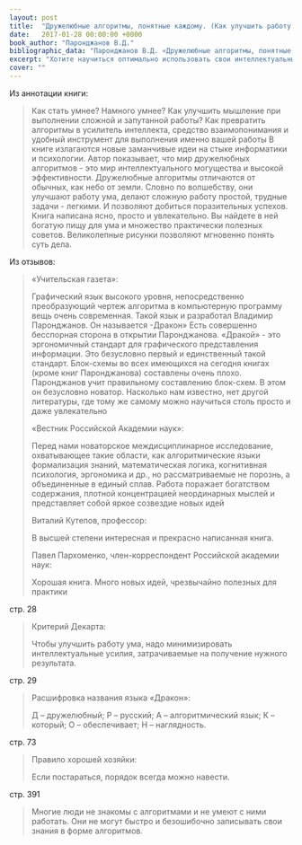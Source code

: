 ```yaml
---
layout: post
title:  "Дружелюбные алгоритмы, понятные каждому. (Как улучшить работу ума без лишних хлопот)"
date:   2017-01-28 00:00:00 +0000
book_author: "Паронджанов В.Д."
bibliographic_data: "Паронджанов В.Д. «Дружелюбные алгоритмы, понятные каждому. (Как улучшить работу ума без лишних хлопот)».– М.: ДМК Пресс, 2016, 464 с."
excerpt: "Хотите научиться оптимально использовать свои интеллектуальные ресурсы? — Осваивайте алгоритмический язык ДРАКОН. Предлагаемая книга научит выражать свои мысли и планы в форме наглядных алгоритмических чертежей."
cover: ""
---
```


Из аннотации книги:

> Как стать умнее? Намного умнее?
> Как улучшить мышление при выполнении сложной и запутанной работы?
> Как превратить алгоритмы в усилитель интеллекта, средство взаимопонимания и удобный инструмент для выполнения именно вашей работы
> В книге излагаются новые заманчивые идеи на стыке информатики и психологии. Автор показывает, что мир дружелюбных алгоритмов - это мир интеллектуального могущества и высокой эффективности.
> Дружелюбные алгоритмы отличаются от обычных, как небо от земли. Словно по волшебству, они улучшают работу ума, делают сложную работу простой, трудные задачи - легкими. И позволяют добиться поразительных успехов.
> Книга написана ясно, просто и увлекательно. Вы найдете в ней богатую пищу для ума и множество практически полезных советов. Великолепные рисунки позволяют мгновенно понять суть дела.

Из отзывов:

> «Учительская газета»:
>
> Графический язык высокого уровня, непосредственно преобразующий чертеж алгоритма в компьютерную программу вещь очень современная. Такой язык и разработал Владимир Паронджанов. Он называется -Дракон» Есть совершенно бесспорная сторона в открытии Паронджанова. «Дракой» - это эргономичный стандарт для графического представления информации. Это безусловно первый и единственный такой стандарт. Блок-схемы во всех имеющихся на сегодня книгах (кроме книг Паронджанова) составлены очень плохо. Паронджанов учит правильному составлению блок-схем. В этом он безусловно новатор. Насколько нам известно, нет другой литературы, где тому же самому можно научиться столь просто и даже увлекательно
>
> «Вестник Российской Академии наук»:
>
> Перед нами новаторское междисциплинарное исследование, охватывающее такие области, как алгоритмические языки формализация знаний, математическая логика, когнитивная психология, эргономика и др., но рассматриваемые не порознь, а объединенные в единый сплав. Работа поражает богатством содержания, плотной концентрацией неординарных мыслей и представляет собой яркое созвездие новых идей
>
> Виталий Кутепов, профессор:
>
> В высшей степени интересная и прекрасно написанная книга.
>
> Павел Пархоменко, член-корреспондент Российской академии наук:
>
> Хорошая книга. Много новых идей, чрезвычайно полезных для практики

стр. 28

> Критерий Декарта:
>
> Чтобы улучшить работу ума, надо минимизировать интеллектуальные усилия, затрачиваемые на получение нужного результата.

стр. 29

> Расшифровка названия языка «Дракон»:
>
> Д – дружелюбный; Р – русский; А – алгоритмический язык; К – который; О – обеспечивает; Н – наглядность.

стр. 73

> Правило хорошей хозяйки:
>
> Если постараться, порядок всегда можно навести.

стр. 391 

> Многие люди не знакомы с алгоритмами и не умеют с ними работать. Они не могут быстро и безошибочно записывать свои знания в форме алгоритмов.
